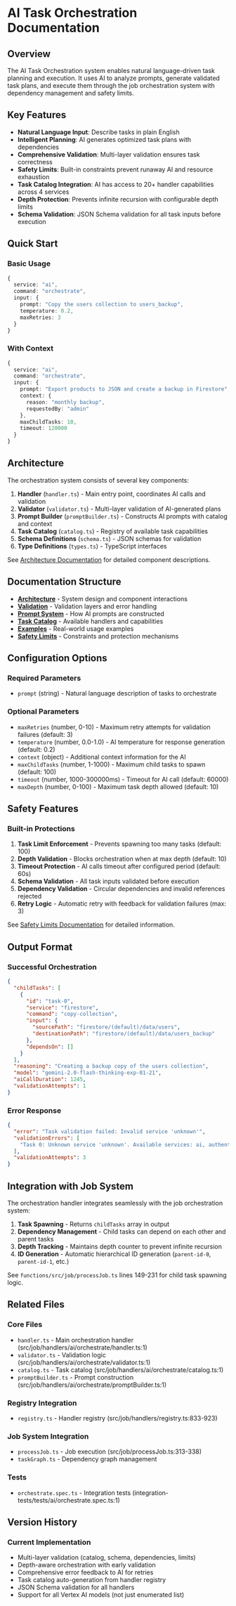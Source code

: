 # AI Task Orchestration Documentation

## Overview

The AI Task Orchestration system enables natural language-driven task planning and execution. It uses AI to analyze prompts, generate validated task plans, and execute them through the job orchestration system with dependency management and safety limits.

## Key Features

- **Natural Language Input**: Describe tasks in plain English
- **Intelligent Planning**: AI generates optimized task plans with dependencies
- **Comprehensive Validation**: Multi-layer validation ensures task correctness
- **Safety Limits**: Built-in constraints prevent runaway AI and resource exhaustion
- **Task Catalog Integration**: AI has access to 20+ handler capabilities across 4 services
- **Depth Protection**: Prevents infinite recursion with configurable depth limits
- **Schema Validation**: JSON Schema validation for all task inputs before execution

## Quick Start

### Basic Usage

```typescript
{
  service: "ai",
  command: "orchestrate",
  input: {
    prompt: "Copy the users collection to users_backup",
    temperature: 0.2,
    maxRetries: 3
  }
}
```

### With Context

```typescript
{
  service: "ai",
  command: "orchestrate",
  input: {
    prompt: "Export products to JSON and create a backup in Firestore",
    context: {
      reason: "monthly backup",
      requestedBy: "admin"
    },
    maxChildTasks: 10,
    timeout: 120000
  }
}
```

## Architecture

The orchestration system consists of several key components:

1. **Handler** (`handler.ts`) - Main entry point, coordinates AI calls and validation
2. **Validator** (`validator.ts`) - Multi-layer validation of AI-generated plans
3. **Prompt Builder** (`promptBuilder.ts`) - Constructs AI prompts with catalog and context
4. **Task Catalog** (`catalog.ts`) - Registry of available task capabilities
5. **Schema Definitions** (`schema.ts`) - JSON schemas for validation
6. **Type Definitions** (`types.ts`) - TypeScript interfaces

See [Architecture Documentation](./architecture.md) for detailed component descriptions.

## Documentation Structure

- **[Architecture](./architecture.md)** - System design and component interactions
- **[Validation](./validation.md)** - Validation layers and error handling
- **[Prompt System](./prompt-system.md)** - How AI prompts are constructed
- **[Task Catalog](./catalog.md)** - Available handlers and capabilities
- **[Examples](./examples.md)** - Real-world usage examples
- **[Safety Limits](./safety-limits.md)** - Constraints and protection mechanisms

## Configuration Options

### Required Parameters

- `prompt` (string) - Natural language description of tasks to orchestrate

### Optional Parameters

- `maxRetries` (number, 0-10) - Maximum retry attempts for validation failures (default: 3)
- `temperature` (number, 0.0-1.0) - AI temperature for response generation (default: 0.2)
- `context` (object) - Additional context information for the AI
- `maxChildTasks` (number, 1-1000) - Maximum child tasks to spawn (default: 100)
- `timeout` (number, 1000-300000ms) - Timeout for AI call (default: 60000)
- `maxDepth` (number, 0-100) - Maximum task depth allowed (default: 10)

## Safety Features

### Built-in Protections

1. **Task Limit Enforcement** - Prevents spawning too many tasks (default: 100)
2. **Depth Validation** - Blocks orchestration when at max depth (default: 10)
3. **Timeout Protection** - AI calls timeout after configured period (default: 60s)
4. **Schema Validation** - All task inputs validated before execution
5. **Dependency Validation** - Circular dependencies and invalid references rejected
6. **Retry Logic** - Automatic retry with feedback for validation failures (max: 3)

See [Safety Limits Documentation](./safety-limits.md) for detailed information.

## Output Format

### Successful Orchestration

```json
{
  "childTasks": [
    {
      "id": "task-0",
      "service": "firestore",
      "command": "copy-collection",
      "input": {
        "sourcePath": "firestore/(default)/data/users",
        "destinationPath": "firestore/(default)/data/users_backup"
      },
      "dependsOn": []
    }
  ],
  "reasoning": "Creating a backup copy of the users collection",
  "model": "gemini-2.0-flash-thinking-exp-01-21",
  "aiCallDuration": 1245,
  "validationAttempts": 1
}
```

### Error Response

```json
{
  "error": "Task validation failed: Invalid service 'unknown'",
  "validationErrors": [
    "Task 0: Unknown service 'unknown'. Available services: ai, authentication, firestore, storage"
  ],
  "validationAttempts": 3
}
```

## Integration with Job System

The orchestration handler integrates seamlessly with the job orchestration system:

1. **Task Spawning** - Returns `childTasks` array in output
2. **Dependency Management** - Child tasks can depend on each other and parent tasks
3. **Depth Tracking** - Maintains depth counter to prevent infinite recursion
4. **ID Generation** - Automatic hierarchical ID generation (`parent-id-0`, `parent-id-1`, etc.)

See `functions/src/job/processJob.ts` lines 149-231 for child task spawning logic.

## Related Files

### Core Files
- `handler.ts` - Main orchestration handler (src/job/handlers/ai/orchestrate/handler.ts:1)
- `validator.ts` - Validation logic (src/job/handlers/ai/orchestrate/validator.ts:1)
- `catalog.ts` - Task catalog (src/job/handlers/ai/orchestrate/catalog.ts:1)
- `promptBuilder.ts` - Prompt construction (src/job/handlers/ai/orchestrate/promptBuilder.ts:1)

### Registry Integration
- `registry.ts` - Handler registry (src/job/handlers/registry.ts:833-923)

### Job System Integration
- `processJob.ts` - Job execution (src/job/processJob.ts:313-338)
- `taskGraph.ts` - Dependency graph management

### Tests
- `orchestrate.spec.ts` - Integration tests (integration-tests/tests/ai/orchestrate.spec.ts:1)

## Version History

### Current Implementation
- Multi-layer validation (catalog, schema, dependencies, limits)
- Depth-aware orchestration with early validation
- Comprehensive error feedback to AI for retries
- Task catalog auto-generation from handler registry
- JSON Schema validation for all handlers
- Support for all Vertex AI models (not just enumerated list)
